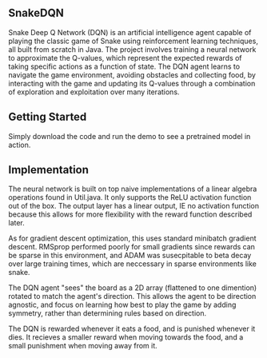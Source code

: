 SnakeDQN
-------------

Snake Deep Q Network (DQN) is an artificial intelligence agent capable of playing the classic game of Snake using reinforcement learning techniques, all built from scratch in Java. The project involves training a neural network to approximate the Q-values, which represent the expected rewards of taking specific actions as a function of state. The DQN agent learns to navigate the game environment, avoiding obstacles and collecting food, by interacting with the game and updating its Q-values through a combination of exploration and exploitation over many iterations.
## Getting Started

Simply download the code and run the demo to see a pretrained model in action. 

## Implementation
The neural network is built on top naive implementations of a linear algebra operations found in Util.java. It only supports the ReLU activation function out of the box. The output layer has a linear output, IE no activation function because this allows for more flexibility with the reward function described later. 

As for gradient descent optimization, this uses standard minibatch gradient descent. RMSprop performed poorly for small gradients since rewards can be sparse in this environment, and ADAM was susecpitable to beta decay over large training times, which are neccessary in sparse environments like snake.

The DQN agent "sees" the board as a 2D array (flattened to one dimention) rotated to match the agent's direction. This allows the agent to be direction agnostic, and focus on learning how best to play the game by adding symmetry, rather than determining rules based on direction.

The DQN is rewarded whenever it eats a food, and is punished whenever it dies. It recieves a smaller reward when moving towards the food, and a small punishment when moving away from it. 

